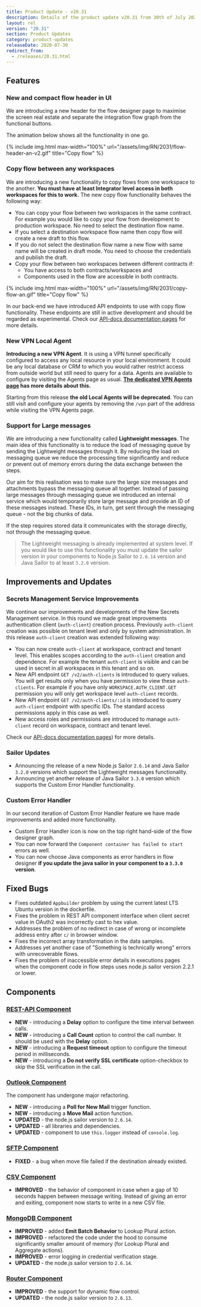 ```yaml
---
title: Product Update - v20.31
description: Details of the product update v20.31 from 30th of July 2020.
layout: rel
version: "20.31"
section: Product Updates
category: product-updates
releaseDate: 2020-07-30
redirect_from:
  - /releases/20.31.html
---
```


## Features

### New and compact flow header in UI

We are introducing a new header for the flow designer page to maximise the screen
real estate and separate the integration flow graph from the functional buttons.

The animation below shows all the functionality in one go.

{% include img.html max-width="100%" url="/assets/img/RN/2031/flow-header-an-v2.gif" title="Copy flow" %}

### Copy flow between any workspaces

We are introducing a new functionality to copy flows from one workspace to the
another. **You must have at least Integrator level access in both workspaces for this to work.**
The new copy flow functionality behaves the following way:

*   You can copy your flow between two workspaces in the same contract. For example you would like to copy your flow from development to production workspace. No need to select the destination flow name.
*   If you select a destination workspace flow name then copy flow will create a new draft to this flow.
*   If you do not select the destination flow name a new flow with same name will be created in draft mode. You need to choose the credentials and publish the draft.
*   Copy your flow between two workspaces between different contracts if:
    *   You have access to both contracts/workspaces and
    *   Components used in the flow are accessible in both contracts.

{% include img.html max-width="100%" url="/assets/img/RN/2031/copy-flow-an.gif" title="Copy flow" %}

In our back-end we have introduced API endpoints to use with copy flow functionality.
These endpoints are still in active development and should be regarded as experimental.
Check our [API-docs documentation pages](https://api.elastic.io/docs/v2/#copy-flow-(experimental)) for more details.

### New VPN Local Agent

**Introducing a new VPN Agent**. It is using а VPN tunnel specifically configured to access any
local resource in your local environment. It could be any local database or CRM
to which you would rather restrict access from outside world but still need
to query for a data. Agents are available to configure by visiting the Agents
page as usual. **[The dedicated VPN Agents page](/getting-started/vpn-agent) has more details about this.**

Starting from this release **the old Local Agents will be deprecated**. You can
still visit and configure your agents by removing the `/vpn` part of the address
while visiting the VPN Agents page.

### Support for Large messages

We are introducing a new functionality called **Lightweight messages**. The main
idea of this functionality is to reduce the load of messaging queue by sending
the Lightweight messages through it. By reducing the load on messaging queue we
reduce the processing time significantly and reduce or prevent out of
memory errors during the data exchange between the steps.

Our aim for this realisation was to make sure the large size messages and
attachments bypass the messaging queue all together. Instead of passing large messages
through messaging queue we introduced an internal service which would temporarily
store large message and provide an ID of these messages instead. These IDs, in turn, get
sent through the messaging queue - not the big chunks of data.

If the step requires stored data it communicates with the storage directly, not
through the messaging queue.

> The Lightweight messaging is already implemented at system level. If you would like
> to use this functionality you must update the sailor version in your
> components to Node.js Sailor to `2.6.14` version and Java Sailor to at least `3.2.0` version.

## Improvements and Updates

### Secrets Management Service Improvements

We continue our improvements and developments of the New Secrets Management
service. In this round we made great improvements authentication client (`auth-client`)
creation process. Previously `auth-client` creation was possible on tenant level
and only by system administration. In this release `auth-client` creation was extended
following way:

*   You can now create `auth-client` at workspace, contract and tenant level. This enables scopes according to the `auth-client` creation and dependence. For example the tenant `auth-client` is visible and can be used in secret in all workspaces in this tenant and so on.
*   New API endpoint `GET /v2/auth-clients` is introduced to query values. You will get results only when you have permission to view these `auth-clients`. For example if you have only `WORKSPACE.AUTH_CLIENT.GET` permission you will only get workspace level `auth-client` records.
*   New API endpoint `GET /v2/auth-clients/:id` is introduced to query `auth-client` endpoint with specific IDs. The standard access permissions apply in this case as well.
*   New access roles and permissions are introduced to manage `auth-client` record on workspace, contract and tenant level.

Check our [API-docs documentation pages](https://api.elastic.io/docs/v2/#auth-clients-(experimental))) for more details.

### Sailor Updates

*   Announcing the release of a new Node.js Sailor `2.6.14` and Java Sailor `3.2.0` versions which support the Lightweight messages functionality.
*   Announcing yet another release of Java Sailor `3.3.0` version which supports the Custom Error Handler functionality.

### Custom Error Handler

In our second iteration of Custom Error Handler feature we have made improvements
and added more functionality.

*   Custom Error Handler icon is now on the top right hand-side of the flow designer graph.
*   You can now forward the `Component container has failed to start` errors as well.
*   You can now choose Java components as error handlers in flow designer **if you update the java sailor in your component to a `3.3.0` version**.

## Fixed Bugs

*   Fixes outdated `Appbuilder` problem by using the current latest LTS Ubuntu version in the dockerfile.
*   Fixes the problem in REST API component interface when client secret value in OAuth2 was incorrectly cast to hex value.
*   Addresses the problem of no redirect in case of wrong or incomplete address entry after `c/` in browser window.
*   Fixes the incorrect array transformation in the data samples.
*   Addresses yet another case of "Something is technically wrong" errors with unrecoverable flows.
*   Fixes the problem of inaccessible error details in executions pages when the component code in flow steps uses node.js sailor version 2.2.1 or lower.


## Components


### [REST-API Component](/components/rest-api/)

*   **NEW** - introducing a **Delay** option to configure the time interval between calls.
*   **NEW** - introducing a **Call Count** option to control the call number. It should be used with the **Delay** option.
*   **NEW** - introducing a **Request timeout** option to configure the timeout period in milliseconds.
*   **NEW** - introducing a **Do not verify SSL certificate** option-checkbox to skip the SSL verification in the call.


### [Outlook Component](/components/outlook/)

The component has undergone major refactoring.

*   **NEW** - introducing a **Poll for New Mail** trigger function.
*   **NEW** - introducing a **Move Mail** action function.
*   **UPDATED** - the node.js sailor version to `2.6.14`.
*   **UPDATED** - all libraries and dependencies.
*   **UPDATED** - component to use `this.logger` instead of `console.log`.

### [SFTP Component](/components/sftp/)

*   **FIXED** - a bug when move file failed if the destination already existed.


### [CSV Component](/components/csv/)

*   **IMPROVED** - the behavior of component in case when a gap of 10 seconds happen between message writing. Instead of giving an error and exiting, component now starts to write in a new CSV file.

### [MongoDB Component](/components/mongodb/)

*   **IMPROVED** - added **Emit Batch Behavior** to Lookup Plural action.
*   **IMPROVED** - refactored the code under the hood to consume significantly smaller amount of memory (for Lookup Plural and Aggregate actions).
*   **IMPROVED** - error logging in credential verification stage.
*   **UPDATED** - the node.js sailor version to `2.6.14`.

### [Router Component](/components/router/)

*   **IMPROVED** - the support for dynamic flow control.
*   **UPDATED** - the node.js sailor version to `2.6.13`.
